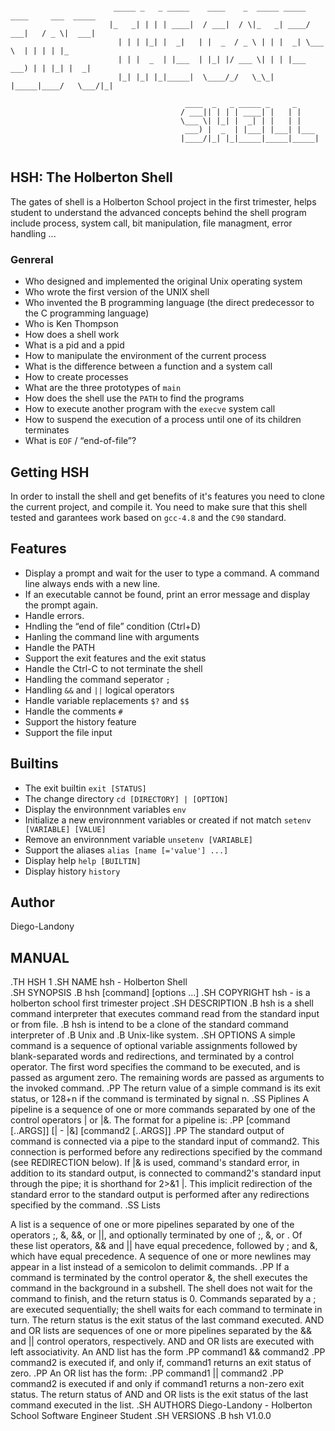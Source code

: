 ```

                       _____ _   _ _____    ____    _  _____ _____ ____     ___  _____ 
                      |_   _| | | | ____|  / ___|  / \|_   _| ____/ ___|   / _ \|  ___|
                        | | | |_| |  _|   | |  _  / _ \ | | |  _| \___ \  | | | | |_   
                        | | |  _  | |___  | |_| |/ ___ \| | | |___ ___) | | |_| |  _|  
                        |_| |_| |_|_____|  \____/_/   \_\_| |_____|____/   \___/|_|    

                                       ____  _   _ _____ _     _     
                                      / ___|| | | | ____| |   | |    
                                      \___ \| |_| |  _| | |   | |    
                                       ___) |  _  | |___| |___| |___ 
                                      |____/|_| |_|_____|_____|_____|
                                                                      
```

## HSH: The Holberton Shell
The gates of shell is a Holberton School project in the first trimester, helps student to understand the advanced
concepts behind the shell program include process, system call, bit manipulation, file managment, error handling ...

### Genreral

* Who designed and implemented the original Unix operating system
* Who wrote the first version of the UNIX shell
* Who invented the B programming language (the direct predecessor to the C programming language)
* Who is Ken Thompson
* How does a shell work
* What is a pid and a ppid
* How to manipulate the environment of the current process
* What is the difference between a function and a system call
* How to create processes
* What are the three prototypes of `main`
* How does the shell use the `PATH` to find the programs
* How to execute another program with the `execve` system call
* How to suspend the execution of a process until one of its children terminates
* What is `EOF` / “end-of-file”?

## Getting HSH
In order to install the shell and get benefits of it's features you need to clone the current project, and compile it.
You need to make sure that this shell tested and garantees work based on `gcc-4.8` and the `C90` standard.

## Features
* Display a prompt and wait for the user to type a command. A command line always ends with a new line.
* If an executable cannot be found, print an error message and display the prompt again.
* Handle errors.
* Hndling the “end of file” condition (Ctrl+D)
* Hanling the command line with arguments
* Handle the PATH
* Support the exit features and the exit status
* Handle the Ctrl-C to not terminate the shell
* Handling the command seperator `;`
* Handling `&&` and `||` logical operators
* Handle variable replacements `$?` and `$$`
* Handle the comments `#`
* Support the history feature
* Support the file input

## Builtins
* The exit builtin `exit [STATUS]`
* The change directory `cd [DIRECTORY] | [OPTION]`
* Display the environnment variables `env`
* Initialize a new environnment variables or created if not match `setenv [VARIABLE] [VALUE]`
* Remove an environnment variable `unsetenv [VARIABLE]`
* Support the aliases `alias [name [='value'] ...]`
* Display help `help [BUILTIN]`
* Display history `history`



## Author
Diego-Landony

## MANUAL

.TH HSH 1
.SH NAME
hsh \- Holberton Shell	
.SH SYNOPSIS
.B hsh
[command] [options ...]
.SH COPYRIGHT
hsh \- is a holberton school first trimester project
.SH DESCRIPTION
.B hsh
is a shell command interpreter that executes command read from the standard input or from file.
.B hsh
is intend to be a clone of the standard command interpreter of 
.B Unix
and 
.B Unix-like
system.
.SH OPTIONS
A  simple command is a sequence of optional variable assignments followed by blank-separated words and redirections, 
and terminated by a control operator.  The first word specifies the command to be
executed, and is passed as argument zero.  The remaining words are passed as arguments to the invoked command.
.PP
The return value of a simple command is its exit status, or 128+n if the command is terminated by signal n.
.SS
Piplines
A pipeline is a sequence of one or more commands separated by one of the control operators | or |&.  The format for a pipeline is:
.PP
[command [..ARGS]] [| - |&] [command2 [..ARGS]]
.PP
The standard output of command is connected via a pipe to the standard input of command2.  This connection is performed before any redirections specified by the command (see REDIRECTION below).   If
|&  is  used,  command's standard error, in addition to its standard output, is connected to command2's standard input through the pipe; it is shorthand for 2>&1 |.  This implicit redirection of the
standard error to the standard output is performed after any redirections specified by the command.
.SS Lists

A list is a sequence of one or more pipelines separated by one of the operators ;, &, &&, or ||, and optionally terminated by one of ;, &, or <newline>.
Of these list operators, && and || have equal precedence, followed by ; and &, which have equal precedence.
A sequence of one or more newlines may appear in a list instead of a semicolon to delimit commands.
.PP
If  a command is terminated by the control operator &, the shell executes the command in the background in a subshell.  The shell does not wait for the command to finish, and the return status is 0.
Commands separated by a ; are executed sequentially; the shell waits for each command to terminate in turn.  The return status is the exit status of the last command executed.
AND and OR lists are sequences of one or more pipelines separated by the && and || control operators, respectively.  AND and OR lists are executed with left associativity.  An AND list has the form
.PP
command1 && command2
.PP
command2 is executed if, and only if, command1 returns an exit status of zero.
.PP
An OR list has the form:
.PP
command1 || command2
.PP
command2 is executed if and only if command1 returns a non-zero exit status.  The return status of AND and OR lists is the exit status of the last command executed in the list.
.SH AUTHORS
Diego-Landony \- Holberton School Software Engineer Student
.SH VERSIONS
.B hsh
V1.0.0